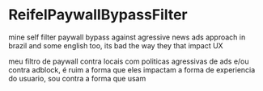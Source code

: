 # ReifelPaywallBypassFilter
mine self filter paywall bypass against agressive news ads approach in brazil and some english too, its bad the way they that impact UX

meu filtro de paywall contra locais com politicas agressivas de ads e/ou contra adblock, 
é ruim a forma que eles impactam a forma de experiencia do usuario, sou contra a forma que usam

